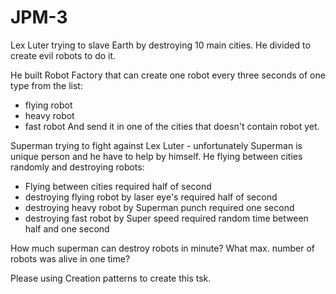 # JPM-3

Lex Luter trying to slave Earth by destroying 10 main cities. He divided to create evil robots to do it.


He built Robot Factory that can create one robot every three seconds of one type from the list:
 - flying robot
 - heavy robot
 - fast robot
And send it in one of the cities that doesn't contain robot yet.



Superman trying to fight against Lex Luter - unfortunately Superman is unique person and he have to help by himself.
He flying between cities randomly and destroying robots:
 - Flying between cities required half of second
 - destroying flying robot by laser eye's required half of second
 - destroying heavy robot by Superman punch required one second
 - destroying fast robot by Super speed required random time between half and one second


How much superman can destroy robots in minute?
What max. number of robots was alive in one time?


Please using Creation patterns to create this tsk.